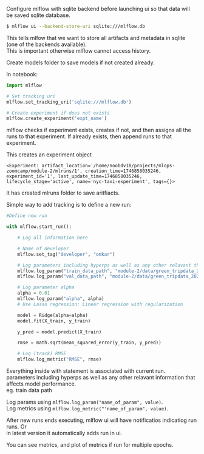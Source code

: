 Configure mlflow with sqlite backend before launching ui so that data will be saved sqlite database.  
```bash
$ mlflow ui --backend-store-uri sqlite:///mlflow.db  
```

This tells mlfow that we want to store all artifacts and metadata in sqlite (one of the backends available).  
This is important otherwise mlflow cannot access history.

Create models folder to save models if not created already.  
 
In notebook:  

```python
import mlflow  

# Set tracking uri
mlflow.set_tracking_uri('sqlite:///mlflow.db')

# Create experiment if does not exists
mlflow.create_experiment('expt_name')
```

mlflow checks if experiment exists, creates if not, and then assigns all the runs to that experiment.
If already exists, then append runs to that experiment.  

This creates an experiment object  
```
<Experiment: artifact_location='/home/noobdv18/projects/mlops-zoomcamp/module-2/mlruns/1', creation_time=1746858035246, experiment_id='1', last_update_time=1746858035246, lifecycle_stage='active', name='nyc-taxi-experiment', tags={}>  
```

It has created mlruns folder to save aritfiacts.  

Simple way to add tracking is to define a new run:   

```python
#Define new run

with mlflow.start_run():

    # Log all information here

    # Name of developer
    mlflow.set_tag("developer", "omkar")

    # Log parameters including hyperps as well as any other relavant thing that affects model performance.
    mlflow.log_param("train_data_path", "module-2/data/green_tripdata_2021-01.parquet")
    mlflow.log_param("val_data_path", "module-2/data/green_tripdata_2021-02.parquet")

    # Log parameter alpha
    alpha = 0.01
    mlflow.log_param("alpha", alpha)
    # Use Lasso regression: Linear regression with regularization

    model = Ridge(alpha=alpha)
    model.fit(X_train, y_train)

    y_pred = model.predict(X_train)

    rmse = math.sqrt(mean_squared_error(y_train, y_pred))

    # Log (track) RMSE
    mlflow.log_metric("RMSE", rmse)

```
Everything inside with statement is associated with current run.  
parameters including hyperps as well as any other relavant information that affects model performance.  
eg. train data path    

Log params using `mlflow.log_param("name_of_param", value)`.      
Log metrics using `mlflow.log_metric("'name_of_param", value)`.    

After new runs ends executing, mlflow ui will have notificatios indicatiog run runs. Or     
in latest version it automatically adds run in ui.    

You can see metrics, and plot of metrics if run for multiple epochs.  